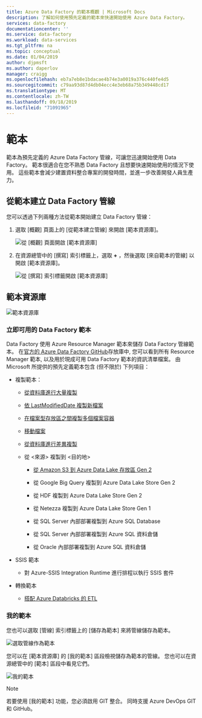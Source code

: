 ```yaml
---
title: Azure Data Factory 的範本概觀 | Microsoft Docs
description: 了解如何使用預先定義的範本來快速開始使用 Azure Data Factory。
services: data-factory
documentationcenter: ''
ms.service: data-factory
ms.workload: data-services
ms.tgt_pltfrm: na
ms.topic: conceptual
ms.date: 01/04/2019
author: djpmsft
ms.author: daperlov
manager: craigg
ms.openlocfilehash: eb7a7eb8e1bdacae4b74e3a0019a376c440fe4d5
ms.sourcegitcommit: c79aa93d87d4db04ecc4e3eb68a75b349448cd17
ms.translationtype: MT
ms.contentlocale: zh-TW
ms.lasthandoff: 09/18/2019
ms.locfileid: "71091965"
---
```

# <a name="templates"></a>範本

範本為預先定義的 Azure Data Factory 管線，可讓您迅速開始使用 Data Factory。 範本很適合在您不熟悉 Data Factory 且想要快速開始使用的情況下使用。 這些範本會減少建置資料整合專案的開發時間，並進一步改善開發人員生產力。

## <a name="create-data-factory-pipelines-from-templates"></a>從範本建立 Data Factory 管線

您可以透過下列兩種方法從範本開始建立 Data Factory 管線：

1.  選取 [概觀] 頁面上的 [從範本建立管線] 來開啟 [範本資源庫]。

    ![從 [概觀] 頁面開啟 [範本資源庫]](media/solution-templates-introduction/templates-intro-image1.png)

1.  在資源總管中的 [撰寫] 索引標籤上，選取 **+** ，然後選取 [來自範本的管線] 以開啟 [範本資源庫]。

    ![從 [撰寫] 索引標籤開啟 [範本資源庫]](media/solution-templates-introduction/templates-intro-image2.png)

## <a name="template-gallery"></a>範本資源庫

![範本資源庫](media/solution-templates-introduction/templates-intro-image3.png)

### <a name="out-of-the-box-data-factory-templates"></a>立即可用的 Data Factory 範本

Data Factory 使用 Azure Resource Manager 範本來儲存 Data Factory 管線範本。 在[官方的 Azure Data Factory GitHub](https://github.com/Azure/Azure-DataFactory/tree/master/templates)存放庫中, 您可以看到所有 Resource Manager 範本, 以及用於現成可用 Data Factory 範本的資訊清單檔案。 由 Microsoft 所提供的預先定義範本包含 (但不限於) 下列項目：

-   複製範本：

    -   [從資料庫進行大量複製](solution-template-bulk-copy-with-control-table.md)
    
    -   [依 LastModifiedDate 複製新檔案](solution-template-copy-new-files-lastmodifieddate.md)

    -   [在檔案型存放區之間複製多個檔案容器](solution-template-copy-files-multiple-containers.md)

    -   [移動檔案](solution-template-move-files.md)

    -   [從資料庫進行差異複製](solution-template-delta-copy-with-control-table.md)

    -   從 \<來源\> 複製到 \<目的地\>

        -   [從 Amazon S3 到 Azure Data Lake 存放區 Gen 2](solution-template-migration-s3-azure.md)

        -   從 Google Big Query 複製到 Azure Data Lake Store Gen 2

        -   從 HDF 複製到 Azure Data Lake Store Gen 2

        -   從 Netezza 複製到 Azure Data Lake Store Gen 1

        -   從 SQL Server 內部部署複製到 Azure SQL Database

        -   從 SQL Server 內部部署複製到 Azure SQL 資料倉儲

        -   從 Oracle 內部部署複製到 Azure SQL 資料倉儲

-   SSIS 範本

    -   對 Azure-SSIS Integration Runtime 進行排程以執行 SSIS 套件

-   轉換範本

    -   [搭配 Azure Databricks 的 ETL](solution-template-databricks-notebook.md)

### <a name="my-templates"></a>我的範本

您也可以選取 [管線] 索引標籤上的 [儲存為範本] 來將管線儲存為範本。

![選取管線作為範本](media/solution-templates-introduction/templates-intro-image4.png)

您可以在 [範本資源庫] 的 [我的範本] 區段檢視儲存為範本的管線。 您也可以在資源總管中的 [範本] 區段中看見它們。

![我的範本](media/solution-templates-introduction/templates-intro-image5.png)

> [!NOTE]
> 若要使用 [我的範本] 功能，您必須啟用 GIT 整合。 同時支援 Azure DevOps GIT 和 GitHub。
